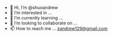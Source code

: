 - 👋 Hi, I’m @shuoandrew
- 👀 I’m interested in ...
- 🌱 I’m currently learning ...
- 💞️ I’m looking to collaborate on ...
- 📫 How to reach me ... zandrew129@gmail.com

<!---
shuoandrew/shuoandrew is a ✨ special ✨ repository because its `README.md` (this file) appears on your GitHub profile.
You can click the Preview link to take a look at your changes.
--->
